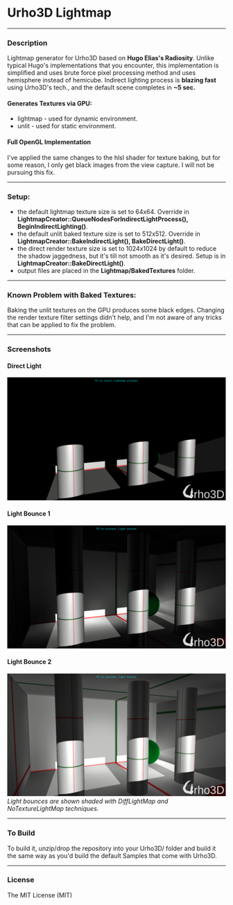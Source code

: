 # Urho3D Lightmap
  
---
### Description
Lightmap generator for Urho3D based on **Hugo Elias's Radiosity**. Unlike typical Hugo's implementations that you encounter, this implementation is simplified and uses brute force pixel processing method and uses hemisphere instead of hemicube.
Indirect lighting process is **blazing fast** using Urho3D's tech., and the default scene completes in **~5 sec.**

#### Generates Textures via GPU:
* lightmap - used for dynamic environment.
* unlit - used for static environment.

#### Full OpenGL Implementation
I've applied the same changes to the hlsl shader for texture baking, but for some reason, I only get black images from the view capture. I will not be pursuing this fix.

---  
### Setup:
* the default lightmap texture size is set to 64x64. Override in **LightmapCreator::QueueNodesForIndirectLightProcess(), BeginIndirectLighting()**.
* the default unlit baked texture size is set to 512x512. Override in **LightmapCreator::BakeIndirectLight(), BakeDirectLight()**.
* the direct render texture size is set to 1024x1024 by default to reduce the shadow jaggedness, but it's till not smooth as it's desired. Setup is in **LightmapCreator::BakeDirectLight()**.
* output files are placed in the **Lightmap/BakedTextures** folder.
  
---  
### Known Problem with Baked Textures:
Baking the unlit textures on the GPU produces some black edges. Changing the render texture filter settings didn't help, and I'm not aware of any tricks that can be applied to fix the problem.

---
### Screenshots
#### Direct Light
![alt tag](https://github.com/Lumak/Urho3D-Lightmap/blob/master/screenshot/directlight.png)  

#### Light Bounce 1
![alt tag](https://github.com/Lumak/Urho3D-Lightmap/blob/master/screenshot/lightbounce1.png)  

#### Light Bounce 2
![alt tag](https://github.com/Lumak/Urho3D-Lightmap/blob/master/screenshot/lightbounce2.png)  
*Light bounces are shown shaded with DiffLightMap and NoTextureLightMap techniques.*  

---
### To Build
To build it, unzip/drop the repository into your Urho3D/ folder and build it the same way as you'd build the default Samples that come with Urho3D.
  
---  
### License
The MIT License (MIT)







